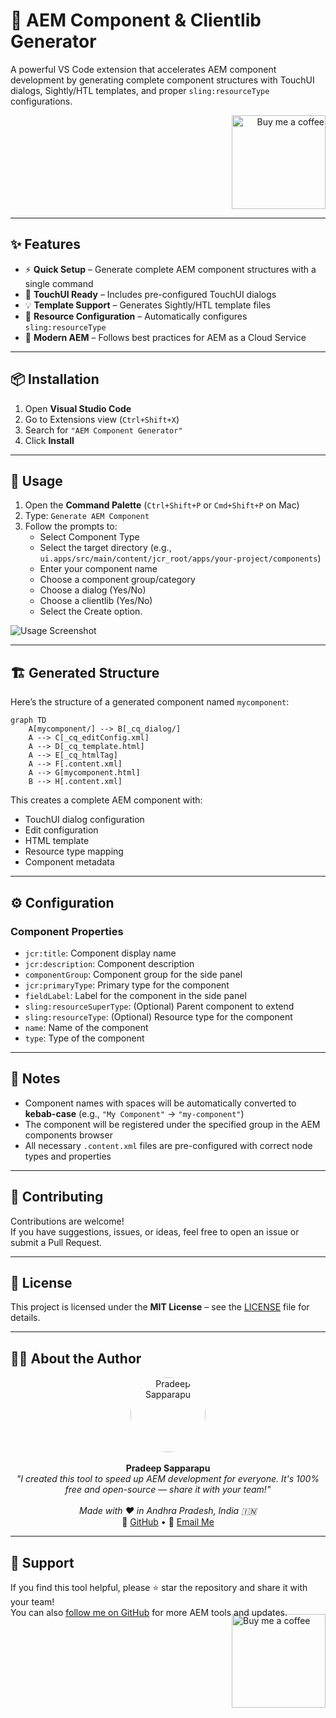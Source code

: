 # 🧩 AEM Component & Clientlib Generator

A powerful VS Code extension that accelerates AEM component development by generating complete component structures with TouchUI dialogs, Sightly/HTL templates, and proper `sling:resourceType` configurations.
<div align="right">
<a href="https://www.buymeacoffee.com/FilesCompareMaster"><img src="https://img.buymeacoffee.com/button-api/?text=Buy+me+a+coffee&emoji=😍&slug=FilesCompareMaster&button_colour=BD5FFF&font_colour=ffffff&font_family=Poppins&outline_colour=000000&coffee_colour=FFDD00" width="150" title="Buy me a coffee"></a>
</div>

---

## ✨ Features

- ⚡ **Quick Setup** – Generate complete AEM component structures with a single command
- 🧩 **TouchUI Ready** – Includes pre-configured TouchUI dialogs
- 💡 **Template Support** – Generates Sightly/HTL template files
- 🔧 **Resource Configuration** – Automatically configures `sling:resourceType`
- 🚀 **Modern AEM** – Follows best practices for AEM as a Cloud Service

---

## 📦 Installation

1. Open **Visual Studio Code**
2. Go to Extensions view (`Ctrl+Shift+X`)
3. Search for `"AEM Component Generator"`
4. Click **Install**

---

## 🚀 Usage

1. Open the **Command Palette** (`Ctrl+Shift+P` or `Cmd+Shift+P` on Mac)
2. Type: `Generate AEM Component`
3. Follow the prompts to:
   - Select Component Type
   - Select the target directory (e.g., `ui.apps/src/main/content/jcr_root/apps/your-project/components`)
   - Enter your component name
   - Choose a component group/category
   - Choose a dialog (Yes/No)
   - Choose a clientlib (Yes/No)
   - Select the Create option.

![Usage Screenshot](https://github.com/PRADEEP0573/aem-component-generator/assets/112626871/2b2b2b2b-2b2b-2b2b-2b2b-2b2b2b2b2b2b)

---

## 🏗️ Generated Structure

Here’s the structure of a generated component named `mycomponent`:

```mermaid
graph TD
    A[mycomponent/] --> B[_cq_dialog/]
    A --> C[_cq_editConfig.xml]
    A --> D[_cq_template.html]
    A --> E[_cq_htmlTag]
    A --> F[.content.xml]
    A --> G[mycomponent.html]
    B --> H[.content.xml]
```

This creates a complete AEM component with:

- TouchUI dialog configuration  
- Edit configuration  
- HTML template  
- Resource type mapping  
- Component metadata  

---

## ⚙️ Configuration

### Component Properties

- `jcr:title`: Component display name
- `jcr:description`: Component description
- `componentGroup`: Component group for the side panel
- `jcr:primaryType`: Primary type for the component
- `fieldLabel`: Label for the component in the side panel
- `sling:resourceSuperType`: (Optional) Parent component to extend
- `sling:resourceType`: (Optional) Resource type for the component
- `name`: Name of the component
- `type`: Type of the component

---

## 📝 Notes

- Component names with spaces will be automatically converted to **kebab-case** (e.g., `"My Component"` → `"my-component"`)
- The component will be registered under the specified group in the AEM components browser
- All necessary `.content.xml` files are pre-configured with correct node types and properties

---

## 🤝 Contributing

Contributions are welcome!  
If you have suggestions, issues, or ideas, feel free to open an issue or submit a Pull Request.

---

## 📄 License

This project is licensed under the **MIT License** – see the [LICENSE](https://github.com/PRADEEP0573/AEM-Component-Clientlib-Generator/blob/main/LICENSE) file for details.

---

## 👨‍💻 About the Author

<p align="center">
  <img src="https://avatars.githubusercontent.com/u/112626871?v=4" width="120" style="border-radius: 50%" alt="Pradeep Sapparapu"><br><br>
  <strong>Pradeep Sapparapu</strong><br>
  <i>"I created this tool to speed up AEM development for everyone.  
It's 100% free and open-source — share it with your team!"</i><br><br>
  <i>Made with ❤️ in Andhra Pradesh, India 🇮🇳</i><br>
  🔗 <a href="https://github.com/PRADEEP0573/AEM-Component-Clientlib-Generator">GitHub</a> • 
  📧 <a href="mailto:your@email.com">Email Me</a>  
</p>

---

## 🙏 Support

If you find this tool helpful, please ⭐ star the repository and share it with your team!  
You can also [follow me on GitHub](https://github.com/PRADEEP0573/AEM-Component-Clientlib-Generator) for more AEM tools and updates.
<div style="float: right; margin-top: -20px; margin-bottom: 20px;">
<a href="https://www.buymeacoffee.com/FilesCompareMaster"><img src="https://img.buymeacoffee.com/button-api/?text=Buy+me+a+coffee&emoji=😍&slug=FilesCompareMaster&button_colour=BD5FFF&font_colour=ffffff&font_family=Poppins&outline_colour=000000&coffee_colour=FFDD00" width="150" title="Buy me a coffee"></a>
</div>
